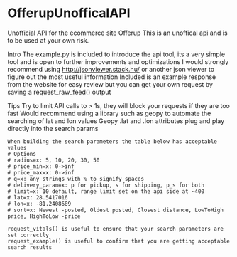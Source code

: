 # OfferupUnofficalAPI
Unofficial API for the ecommerce site Offerup
This is an unoffical api and is to be used at your own risk.

Intro
	The example.py is included to introduce the api tool, its a very simple tool and is open to further improvements and optimizations
	I would strongly recommend using http://jsonviewer.stack.hu/ or another json viewer to figure out the most useful information
	Included is an example response from the website for easy review but you can get your own request by saving a request_raw_feed() output
	
Tips
	Try to limit API calls to > 1s, they will block your requests if they are too fast
	Would recommend using a library such as geopy to automate the searching of lat and lon values
	Geopy .lat and .lon attributes plug and play directly into the search params

	When building the search parameters the table below has acceptable values
	# Options
	# radius=x: 5, 10, 20, 30, 50
	# price_min=x: 0->inf
	# price_max=x: 0->inf
	# q=x: any strings with % to signify spaces
	# delivery_param=x: p for pickup, s for shipping, p_s for both
	# limit=x: 10 default, range limit set on the api side at ~400
	# lat=x: 28.5417016 
	# lon=x: -81.2408689
	# sort=x: Newest -posted, Oldest posted, Closest distance, LowToHigh price, HighToLow -price
	
	request_vitals() is useful to ensure that your search parameters are set correctly
	request_example() is useful to confirm that you are getting acceptable search results